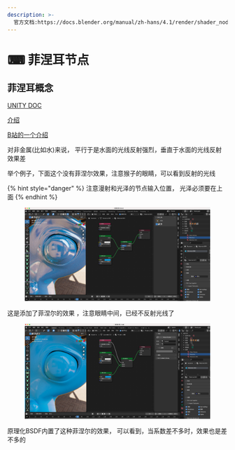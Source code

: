```yaml
---
description: >-
  官方文档:https://docs.blender.org/manual/zh-hans/4.1/render/shader_nodes/input/fresnel.html
---
```


# ⌨ 菲涅耳节点

## 菲涅耳概念

[UNITY DOC ](https://docs.unity3d.com/cn/2021.1/Manual/StandardShaderFresnel.html)

[介绍](https://www.voidsky.cn/2020/02/20/%E8%AE%A1%E7%AE%97%E6%9C%BA%E5%9B%BE%E5%BD%A2%E5%AD%A6%EF%BC%9A%E8%8F%B2%E6%B6%85%E5%B0%94%E6%95%88%E5%BA%94-Fresnel-Effect/)

[B站的一个介绍](https://www.bilibili.com/video/BV1i14y1M7Bz/?spm\_id\_from=333.788\&vd\_source=15155de7c71a11fde776b09c8204609a)

对非金属(比如水)来说， 平行于是水面的光线反射强烈，垂直于水面的光线反射效果差

举个例子，下面这个没有菲涅尔效果，注意猴子的眼睛，可以看到反射的光线&#x20;

{% hint style="danger" %}
注意漫射和光泽的节点输入位置， 光泽必须要在上面
{% endhint %}

<figure><img src="../../../.gitbook/assets/image (18).png" alt=""><figcaption></figcaption></figure>

这是添加了菲涅尔的效果 ，注意眼睛中间，已经不反射光线了

<figure><img src="../../../.gitbook/assets/image (19).png" alt=""><figcaption></figcaption></figure>

原理化BSDF内置了这种菲涅尔的效果， 可以看到，当系数差不多时，效果也是差不多的

<figure><img src="../../../.gitbook/assets/image (20).png" alt=""><figcaption></figcaption></figure>

